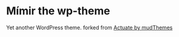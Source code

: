 # Mímir the wp-theme
Yet another WordPress theme.
forked from [Actuate by mudThemes](http://www.mudthemes.com/showcase/actuate-theme)
